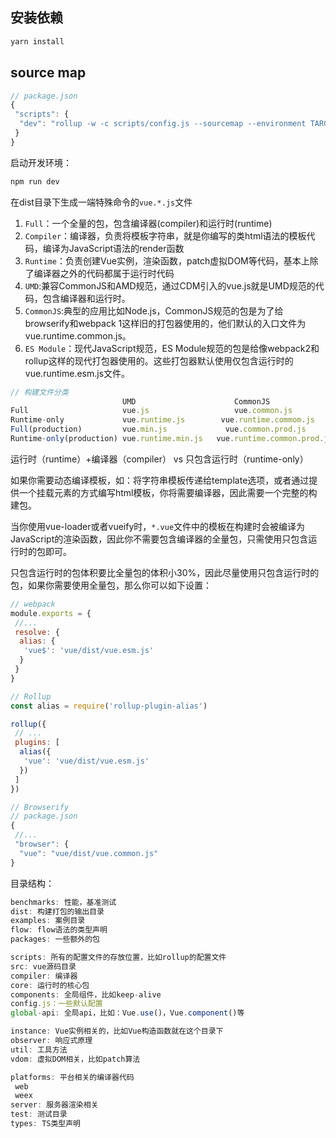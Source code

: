 ## 安装依赖

```js
yarn install
```

## source map

```js
// package.json
{
 "scripts": {
  "dev": "rollup -w -c scripts/config.js --sourcemap --environment TARGET:web-full-dev",
 }
}
```

启动开发环境：

```js
npm run dev
```

在dist目录下生成一端特殊命令的`vue.*.js`文件

1. `Full`：一个全量的包，包含编译器(compiler)和运行时(runtime)
2. `Compiler`：编译器，负责将模板字符串，就是你编写的类html语法的模板代码，编译为JavaScript语法的render函数
3. `Runtime`：负责创建Vue实例，渲染函数，patch虚拟DOM等代码，基本上除了编译器之外的代码都属于运行时代码
4. `UMD`:兼容CommonJS和AMD规范，通过CDM引入的vue.js就是UMD规范的代码，包含编译器和运行时。
5. `CommonJS`:典型的应用比如Node.js，CommonJS规范的包是为了给browserify和webpack 1这样旧的打包器使用的，他们默认的入口文件为vue.runtime.common.js。
6. `ES Module`：现代JavaScript规范，ES Module规范的包是给像webpack2和rollup这样的现代打包器使用的。这些打包器默认使用仅包含运行时的vue.runtime.esm.js文件。

```js
// 构建文件分类
                         UMD                      CommonJS              ES Module
Full                     vue.js                   vue.common.js         vue.esm.js
Runtime-only             vue.runtime.js        vue.runtime.commom.js    vue.runtime.esm.js
Full(production)         vue.min.js             vue.common.prod.js
Runtime-only(production) vue.runtime.min.js   vue.runtime.common.prod.js
```

运行时（runtime）+编译器（compiler） vs 只包含运行时（runtime-only）

如果你需要动态编译模板，如：将字符串模板传递给template选项，或者通过提供一个挂载元素的方式编写html模板，你将需要编译器，因此需要一个完整的构建包。

当你使用vue-loader或者vueify时，`*.vue`文件中的模板在构建时会被编译为JavaScript的渲染函数，因此你不需要包含编译器的全量包，只需使用只包含运行时的包即可。

只包含运行时的包体积要比全量包的体积小30%，因此尽量使用只包含运行时的包，如果你需要使用全量包，那么你可以如下设置：

```js
// webpack
module.exports = {
 //...
 resolve: {
  alias: {
   'vue$': 'vue/dist/vue.esm.js'
  }
 }
}
```

```js
// Rollup
const alias = require('rollup-plugin-alias')

rollup({
 // ...
 plugins: [
  alias({
   'vue': 'vue/dist/vue.esm.js'
  })
 ]
})
```

```js
// Browserify
// package.json
{
 //...
 "browser": {
  "vue": "vue/dist/vue.common.js"
}
```

目录结构：

```js
benchmarks: 性能，基准测试
dist: 构建打包的输出目录
examples: 案例目录
flow: flow语法的类型声明
packages: 一些额外的包

scripts: 所有的配置文件的存放位置，比如rollup的配置文件
src: vue源码目录
compiler: 编译器
core: 运行时的核心包
components: 全局组件，比如keep-alive
config.js：一些默认配置
global-api: 全局api，比如：Vue.use()，Vue.component()等

instance: Vue实例相关的，比如Vue构造函数就在这个目录下
observer: 响应式原理
util: 工具方法
vdom: 虚拟DOM相关，比如patch算法

platforms: 平台相关的编译器代码
 web
 weex
server: 服务器渲染相关
test: 测试目录
types: TS类型声明
```